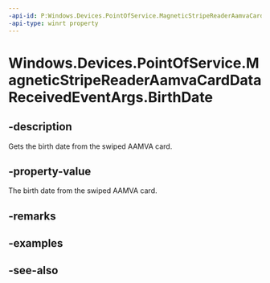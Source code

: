 ----api-id: P:Windows.Devices.PointOfService.MagneticStripeReaderAamvaCardDataReceivedEventArgs.BirthDate
-api-type: winrt property
---<!-- Property syntaxpublic string BirthDate { get; }--># Windows.Devices.PointOfService.MagneticStripeReaderAamvaCardDataReceivedEventArgs.BirthDate## -descriptionGets the birth date from the swiped AAMVA card.## -property-valueThe birth date from the swiped AAMVA card.## -remarks## -examples## -see-also